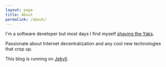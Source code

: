 ```yaml
---
layout: page
title: About
permalink: /about/
---
```


I'm a software developer but most days I find myself [shaving the Yaks](https://www.techopedia.com/definition/15511/yak-shaving). 

Passionate about Internet decentralization and any cool new technologies that crop up.

This blog is running on [Jekyll](https://jekyllrb.com/).

